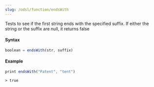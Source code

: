 ```yaml
---
slug: /odsl/function/endsWith
---
```

Tests to see if the first string ends with the specified suffix. If either the string or the suffix are null, it returns false

#### Syntax
```js
boolean = endsWith(str, suffix)
```
#### Example
```js
print endsWith("Patent", "tent")
```
```
> true
```